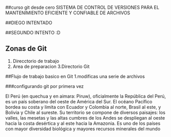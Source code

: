 ##curso git desde cero
SISTEMA DE CONTROL DE VERSIONES PARA EL 
MANTENIMIENTO EFICIENTE Y CONFIABLE DE ARCHIVOS

##DIEGO INTENTADO

##SEGUNDO INTENTO :D

## Zonas de Git
1. Direcctorio de trabajo
2. Area de preparacion
3.Directorio Git

##Flujo de trabajo basico en Git
1.modificas una serie de archivos

###configurando git por primera vez

El Perú (en quechua y en aimara: Piruw), oficialmente la República del Perú, es un país soberano del oeste de América del Sur. El océano Pacífico bordea su costa y limita con Ecuador y Colombia al norte, Brasil al este, y Bolivia y Chile al sureste. Su territorio se compone de diversos paisajes: los valles, las mesetas y las altas cumbres de los Andes se despliegan al oeste hacia la costa desértica y al este hacia la Amazonia. Es uno de los países con mayor diversidad biológica y mayores recursos minerales del mundo
